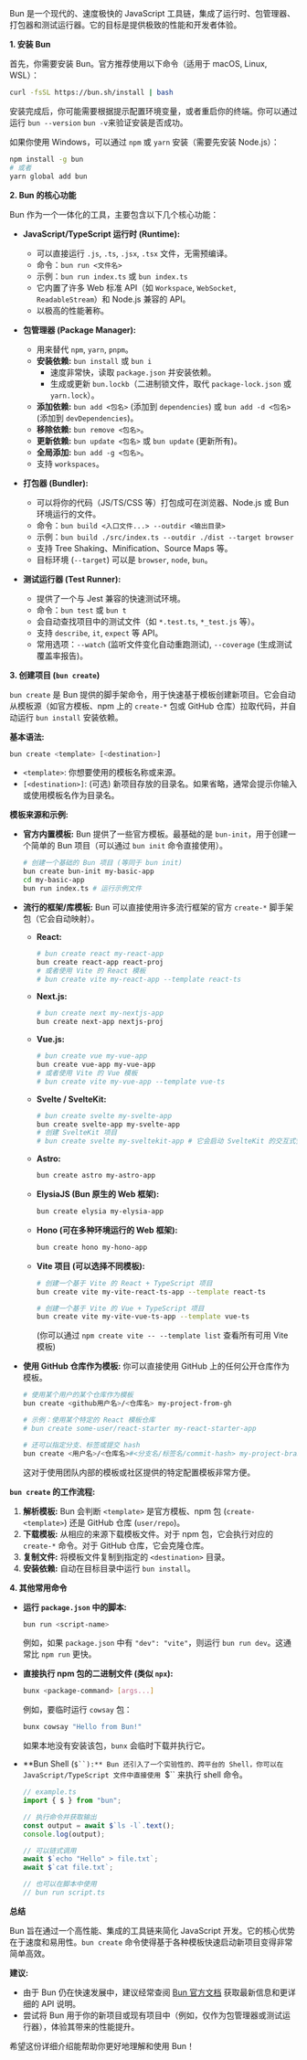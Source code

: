 Bun 是一个现代的、速度极快的 JavaScript 工具链，集成了运行时、包管理器、打包器和测试运行器。它的目标是提供极致的性能和开发者体验。

**1. 安装 Bun**

首先，你需要安装 Bun。官方推荐使用以下命令（适用于 macOS, Linux, WSL）：

```bash
curl -fsSL https://bun.sh/install | bash
```

安装完成后，你可能需要根据提示配置环境变量，或者重启你的终端。你可以通过运行 `bun --version` `bun -v`来验证安装是否成功。

如果你使用 Windows，可以通过 `npm` 或 `yarn` 安装（需要先安装 Node.js）：

```bash
npm install -g bun
# 或者
yarn global add bun
```

**2. Bun 的核心功能**

Bun 作为一个一体化的工具，主要包含以下几个核心功能：

- **JavaScript/TypeScript 运行时 (Runtime):**

  - 可以直接运行 `.js`, `.ts`, `.jsx`, `.tsx` 文件，无需预编译。
  - 命令：`bun run <文件名>`
  - 示例：`bun run index.ts` 或 `bun index.ts`
  - 它内置了许多 Web 标准 API（如 `Workspace`, `WebSocket`, `ReadableStream`）和 Node.js 兼容的 API。
  - 以极高的性能著称。

- **包管理器 (Package Manager):**

  - 用来替代 `npm`, `yarn`, `pnpm`。
  - **安装依赖:** `bun install` 或 `bun i`
    - 速度非常快，读取 `package.json` 并安装依赖。
    - 生成或更新 `bun.lockb`（二进制锁文件，取代 `package-lock.json` 或 `yarn.lock`）。
  - **添加依赖:** `bun add <包名>` (添加到 `dependencies`) 或 `bun add -d <包名>` (添加到 `devDependencies`)。
  - **移除依赖:** `bun remove <包名>`。
  - **更新依赖:** `bun update <包名>` 或 `bun update` (更新所有)。
  - **全局添加:** `bun add -g <包名>`。
  - 支持 `workspaces`。

- **打包器 (Bundler):**

  - 可以将你的代码（JS/TS/CSS 等）打包成可在浏览器、Node.js 或 Bun 环境运行的文件。
  - 命令：`bun build <入口文件...> --outdir <输出目录>`
  - 示例：`bun build ./src/index.ts --outdir ./dist --target browser`
  - 支持 Tree Shaking、Minification、Source Maps 等。
  - 目标环境 (`--target`) 可以是 `browser`, `node`, `bun`。

- **测试运行器 (Test Runner):**
  - 提供了一个与 Jest 兼容的快速测试环境。
  - 命令：`bun test` 或 `bun t`
  - 会自动查找项目中的测试文件（如 `*.test.ts`, `*_test.js` 等）。
  - 支持 `describe`, `it`, `expect` 等 API。
  - 常用选项：`--watch` (监听文件变化自动重跑测试), `--coverage` (生成测试覆盖率报告)。

**3. 创建项目 (`bun create`)**

`bun create` 是 Bun 提供的脚手架命令，用于快速基于模板创建新项目。它会自动从模板源（如官方模板、npm 上的 `create-*` 包或 GitHub 仓库）拉取代码，并自动运行 `bun install` 安装依赖。

**基本语法:**

```bash
bun create <template> [<destination>]
```

- `<template>`: 你想要使用的模板名称或来源。
- `[<destination>]`: (可选) 新项目存放的目录名。如果省略，通常会提示你输入或使用模板名作为目录名。

**模板来源和示例:**

- **官方内置模板:** Bun 提供了一些官方模板。最基础的是 `bun-init`，用于创建一个简单的 Bun 项目（可以通过 `bun init` 命令直接使用）。

  ```bash
  # 创建一个基础的 Bun 项目 (等同于 bun init)
  bun create bun-init my-basic-app
  cd my-basic-app
  bun run index.ts # 运行示例文件
  ```

- **流行的框架/库模板:** Bun 可以直接使用许多流行框架的官方 `create-*` 脚手架包（它会自动映射）。

  - **React:**
    ```bash
    # bun create react my-react-app
    bun create react-app react-proj
    # 或者使用 Vite 的 React 模板
    # bun create vite my-react-app --template react-ts
    ```
  - **Next.js:**
    ```bash
    # bun create next my-nextjs-app
    bun create next-app nextjs-proj
    ```
  - **Vue.js:**
    ```bash
    # bun create vue my-vue-app
    bun create vue-app my-vue-app
    # 或者使用 Vite 的 Vue 模板
    # bun create vite my-vue-app --template vue-ts
    ```
  - **Svelte / SvelteKit:**
    ```bash
    # bun create svelte my-svelte-app
    bun create svelte-app my-svelte-app
    # 创建 SvelteKit 项目
    # bun create svelte my-sveltekit-app # 它会启动 SvelteKit 的交互式安装程序
    ```
  - **Astro:**
    ```bash
    bun create astro my-astro-app
    ```
  - **ElysiaJS (Bun 原生的 Web 框架):**
    ```bash
    bun create elysia my-elysia-app
    ```
  - **Hono (可在多种环境运行的 Web 框架):**
    ```bash
    bun create hono my-hono-app
    ```
  - **Vite 项目 (可以选择不同模板):**

    ```bash
    # 创建一个基于 Vite 的 React + TypeScript 项目
    bun create vite my-vite-react-ts-app --template react-ts

    # 创建一个基于 Vite 的 Vue + TypeScript 项目
    bun create vite my-vite-vue-ts-app --template vue-ts
    ```

    (你可以通过 `npm create vite -- --template list` 查看所有可用 Vite 模板)

- **使用 GitHub 仓库作为模板:** 你可以直接使用 GitHub 上的任何公开仓库作为模板。

  ```bash
  # 使用某个用户的某个仓库作为模板
  bun create <github用户名>/<仓库名> my-project-from-gh

  # 示例：使用某个特定的 React 模板仓库
  # bun create some-user/react-starter my-react-starter-app

  # 还可以指定分支、标签或提交 hash
  bun create <用户名>/<仓库名>#<分支名/标签名/commit-hash> my-project-branch
  ```

  这对于使用团队内部的模板或社区提供的特定配置模板非常方便。

**`bun create` 的工作流程:**

1.  **解析模板:** Bun 会判断 `<template>` 是官方模板、npm 包 (`create-<template>`) 还是 GitHub 仓库 (`user/repo`)。
2.  **下载模板:** 从相应的来源下载模板文件。对于 npm 包，它会执行对应的 `create-*` 命令。对于 GitHub 仓库，它会克隆仓库。
3.  **复制文件:** 将模板文件复制到指定的 `<destination>` 目录。
4.  **安装依赖:** 自动在目标目录中运行 `bun install`。

**4. 其他常用命令**

- **运行 `package.json` 中的脚本:**

  ```bash
  bun run <script-name>
  ```

  例如，如果 `package.json` 中有 `"dev": "vite"`，则运行 `bun run dev`。这通常比 `npm run` 更快。

- **直接执行 npm 包的二进制文件 (类似 `npx`):**

  ```bash
  bunx <package-command> [args...]
  ```

  例如，要临时运行 `cowsay` 包：

  ```bash
  bunx cowsay "Hello from Bun!"
  ```

  如果本地没有安装该包，`bunx` 会临时下载并执行它。

- **Bun Shell (`$``):**
  Bun 还引入了一个实验性的、跨平台的 Shell，你可以在 JavaScript/TypeScript 文件中直接使用 `$`` 来执行 shell 命令。

  ```typescript
  // example.ts
  import { $ } from "bun";

  // 执行命令并获取输出
  const output = await $`ls -l`.text();
  console.log(output);

  // 可以链式调用
  await $`echo "Hello" > file.txt`;
  await $`cat file.txt`;

  // 也可以在脚本中使用
  // bun run script.ts
  ```

**总结**

Bun 旨在通过一个高性能、集成的工具链来简化 JavaScript 开发。它的核心优势在于速度和易用性。`bun create` 命令使得基于各种模板快速启动新项目变得非常简单高效。

**建议:**

- 由于 Bun 仍在快速发展中，建议经常查阅 [Bun 官方文档](https://bun.sh/docs) 获取最新信息和更详细的 API 说明。
- 尝试将 Bun 用于你的新项目或现有项目中（例如，仅作为包管理器或测试运行器），体验其带来的性能提升。

希望这份详细介绍能帮助你更好地理解和使用 Bun！
